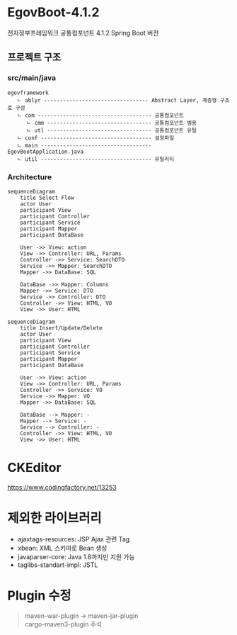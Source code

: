 # EgovBoot-4.1.2
전자정부프레임워크 공통컴포넌트 4.1.2 Spring Boot 버전

## 프로젝트 구조

### src/main/java
```text
egovframework
   ㄴ ablyr --------------------------------- Abstract Layer, 계층형 구조로 구성
   ㄴ com ------------------------------------ 공통컴포넌트
      ㄴ cmm --------------------------------- 공통컴포넌트 범용
      ㄴ utl --------------------------------- 공통컴포넌트 유틸
   ㄴ conf ----------------------------------- 설정파일
   ㄴ main ----------------------------------- EgovBootApplication.java
   ㄴ util ----------------------------------- 유틸리티
```
### Architecture
```mermaid
sequenceDiagram
    title Select Flow
    actor User
    participant View
    participant Controller
    participant Service
    participant Mapper
    participant DataBase
    
    User ->> View: action
    View ->> Controller: URL, Params
    Controller ->> Service: SearchDTO
    Service ->> Mapper: SearchDTO
    Mapper ->> DataBase: SQL
    
    DataBase ->> Mapper: Columns
    Mapper ->> Service: DTO
    Service ->> Controller: DTO
    Controller ->> View: HTML, VO
    View ->> User: HTML

```

```mermaid
sequenceDiagram
    title Insert/Update/Delete
    actor User
    participant View
    participant Controller
    participant Service
    participant Mapper
    participant DataBase
    
    User ->> View: action
    View ->> Controller: URL, Params
    Controller ->> Service: VO
    Service ->> Mapper: VO
    Mapper ->> DataBase: SQL
    
    DataBase --> Mapper: -
    Mapper --> Service: -
    Service --> Controller: -
    Controller ->> View: HTML, VO
    View ->> User: HTML
```




# CKEditor

https://www.codingfactory.net/13253

# 제외한 라이브러리

- ajaxtags-resources: JSP Ajax 관련 Tag
- xbean: XML 스키마로 Bean 생성
- javaparser-core: Java 1.8까지만 지원 가능
- taglibs-standart-impl: JSTL

# Plugin 수정

> maven-war-plugin -> maven-jar-plugin  
> cargo-maven3-plugin 주석

